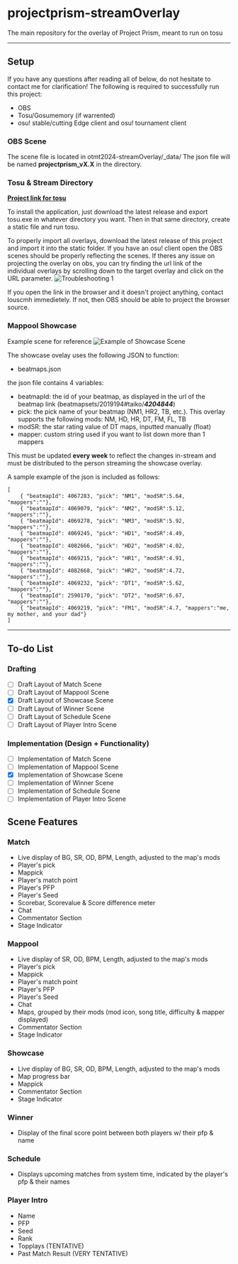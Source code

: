 # projectprism-streamOverlay
The main repository for the overlay of Project Prism, meant to run on tosu
___
## Setup

If you have any questions after reading all of below, do not hesitate to contact me for clarification! The following is required to successfully run this project:
- OBS
- Tosu/Gosumemory (if warrented)
- osu! stable/cutting Edge client and osu! tournament client

### OBS Scene
The scene file is located in otmt2024-streamOverlay/_data/
The json file will be named **projectprism_vX.X** in the directory.

### Tosu & Stream Directory
**[Project link for tosu](https://github.com/KotRikD/tosu#readme)**

To install the application, just download the latest release and export tosu.exe in whatever directory you want. Then in that same directory, create a static file and run tosu.

To properly import all overlays, download the latest release of this project and import it into the static folder. If you have an osu! client open the OBS scenes should be properly reflecting the scenes. If theres any issue on projecting the overlay on obs, you can try finding the url link of the individual overlays by scrolling down to the target overlay and click on the URL parameter.
![Troubleshooting 1](https://cdn.discordapp.com/attachments/793324125723820086/1236153225892069376/image.png?ex=6636f8e7&is=6635a767&hm=c40919ab0206d5c8f31594228ee5c7dbd23d6d8a98e95b8fc0fc0b9e035e4a38&)

If you open the link in the browser and it doesn't project anything, contact louscmh immedietely. If not, then OBS should be able to project the browser source.

### Mappool Showcase
Example scene for reference
![Example of Showcase Scene](https://cdn.discordapp.com/attachments/793324125723820086/1236058474224423083/image.png?ex=6636a0a9&is=66354f29&hm=3dbf545782e0985d38cac4563afcccf32368444eebcad2206afc5222230551c1&)

The showcase ovelay uses the following JSON to function:
- beatmaps.json

the json file contains 4 variables:
- beatmapId: the id of your beatmap, as displayed in the url of the beatmap link (beatmapsets/2019194#taiko/***4204844***)
- pick: the pick name of your beatmap (NM1, HR2, TB, etc.). This overlay supports the following mods: NM, HD, HR, DT, FM, FL, TB
- modSR: the star rating value of DT maps, inputted manually (float)
- mapper: custom string used if you want to list down more than 1 mappers

This must be updated **every week** to reflect the changes in-stream and must be distributed to the person streaming the showcase overlay.

A sample example of the json is included as follows:
```
[
    { "beatmapId": 4067283, "pick": "NM1", "modSR":5.64, "mappers":""},
    { "beatmapId": 4069079, "pick": "NM2", "modSR":5.12, "mappers":""},
    { "beatmapId": 4069278, "pick": "NM3", "modSR":5.92, "mappers":""},
    { "beatmapId": 4069245, "pick": "HD1", "modSR":4.49, "mappers":""},
    { "beatmapId": 4082666, "pick": "HD2", "modSR":4.02, "mappers":""},
    { "beatmapId": 4069215, "pick": "HR1", "modSR":4.91, "mappers":""},
    { "beatmapId": 4082668, "pick": "HR2", "modSR":4.72, "mappers":""},
    { "beatmapId": 4069232, "pick": "DT1", "modSR":5.62, "mappers":""},
    { "beatmapId": 2590170, "pick": "DT2", "modSR":6.67, "mappers":""},
    { "beatmapId": 4069219, "pick": "FM1", "modSR":4.7, "mappers":"me, my mother, and your dad"}
]
```
___
## To-do List

### Drafting
- [ ] Draft Layout of Match Scene
- [ ] Draft Layout of Mappool Scene
- [X] Draft Layout of Showcase Scene
- [ ] Draft Layout of Winner Scene
- [ ] Draft Layout of Schedule Scene
- [ ] Draft Layout of Player Intro Scene
### Implementation (Design + Functionality)
- [ ] Implementation of Match Scene
- [ ] Implementation of Mappool Scene
- [x] Implementation of Showcase Scene
- [ ] Implementation of Winner Scene
- [ ] Implementation of Schedule Scene
- [ ] Implementation of Player Intro Scene

## Scene Features

### Match
- Live display of BG, SR, OD, BPM, Length, adjusted to the map's mods
- Player's pick
- Mappick
- Player's match point
- Player's PFP
- Player's Seed
- Scorebar, Scorevalue & Score difference meter
- Chat
- Commentator Section
- Stage Indicator

### Mappool
- Live display of SR, OD, BPM, Length, adjusted to the map's mods
- Player's pick
- Mappick
- Player's match point
- Player's PFP
- Player's Seed
- Chat
- Maps, grouped by their mods (mod icon, song title, difficulty & mapper displayed)
- Commentator Section
- Stage Indicator

### Showcase
- Live display of BG, SR, OD, BPM, Length, adjusted to the map's mods
- Map progress bar
- Mappick
- Commentator Section
- Stage Indicator

### Winner
- Display of the final score point between both players w/ their pfp & name

### Schedule
- Displays upcoming matches from system time, indicated by the player's pfp & their names

### Player Intro
- Name
- PFP
- Seed
- Rank
- Topplays (TENTATIVE)
- Past Match Result (VERY TENTATIVE)